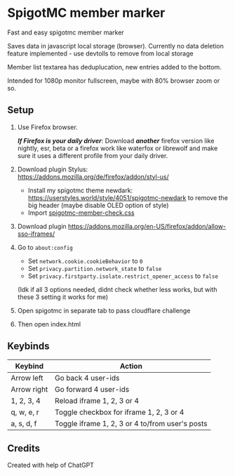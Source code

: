 # SpigotMC member marker
Fast and easy spigotmc member marker

Saves data in javascript local storage (browser). Currently no data deletion feature implemented - use devtolls to remove from local storage

Member list textarea has deduplucation, new entries added to the bottom.

Intended for 1080p monitor fullscreen, maybe with 80% browser zoom or so.

## Setup
1. Use Firefox browser.

   **_If Firefox is your daily driver_**: Download **_another_** firefox version like nightly, esr, beta or a firefox work like waterfox or librewolf and make sure it uses a different profile from your daily driver.

2. Download plugin Stylus: https://addons.mozilla.org/de/firefox/addon/styl-us/
   - Install my spigotmc theme newdark: https://userstyles.world/style/4051/spigotmc-newdark to remove the big header (maybe disable OLED option of style)
   - Import [spigotmc-member-check.css](https://github.com/Janmm14/spigotmc-member-marker/blob/main/spigotmc-member-check.css)
3. Download plugin https://addons.mozilla.org/en-US/firefox/addon/allow-sso-iframes/
4. Go to `about:config`
   - Set `network.cookie.cookieBehavior` to `0`
   - Set `privacy.partition.network_state` to `false`
   - Set `privacy.firstparty.isolate.restrict_opener_access` to `false`

   (Idk if all 3 options needed, didnt check whether less works, but with these 3 setting it works for me)

5. Open spigotmc in separate tab to pass cloudflare challenge
6. Then open index.html

## Keybinds
| Keybind | Action |
| ------- | ------ |
| Arrow left | Go back 4 user-ids |
| Arrow right | Go forward 4 user-ids |
| 1, 2, 3, 4 | Reload iframe 1, 2, 3 or 4 |
| q, w, e, r | Toggle checkbox for iframe 1, 2, 3 or 4 |
| a, s, d, f | Toggle iframe 1, 2, 3 or 4 to/from user's posts |

## Credits
Created with help of ChatGPT
